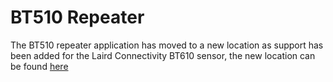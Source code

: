 BT510 Repeater
==============

The BT510 repeater application has moved to a new location as support has been added for the Laird Connectivity BT610 sensor, the new location can be found [here](../BTxRepeater)
